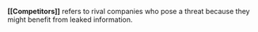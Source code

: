 **[[Competitors]]** refers to rival companies who pose a threat because they might benefit from leaked information.